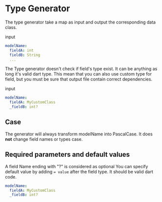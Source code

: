 # Type Generator

The type generator take a map as input and output the corresponding data class.

input
```yaml
modelName:
  fieldA: int
  fieldB: String
  ...
```

The Type generator doesn't check if field's type exist. It can be anything as long it's valid dart type. This mean that you can also use custom type for field, but you must be sure that  output file contain correct dependencies.

input
```yaml
modelName:
  fieldA: MyCustomClass
  _fieldB: int?
```

## Case
The generator will always transform modelName into PascalCase. It does **not** change field names or types case.

## Required parameters and default values
A field Name ending with "?" is considered as optional
You can specify default value by adding `= value` after the field type. It should be valid dart code.
```yaml
modelName:
  fieldA: MyCustomClass
  _fieldB: int?
```
